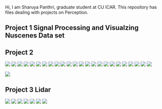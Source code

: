 Hi, I am Sharuya Panthri, graduate student at CU ICAR.
This repository has files dealing with projects on Perception.

## Project 1 Signal Processing and Visualzing Nuscenes Data set


## Project 2
 ![](IMages/1.jpg)
  ![](IMages/2.jpg)
   ![](IMages/3.jpg)
    ![](IMages/4.jpg)
     ![](IMages/5.jpg)
      ![](IMages/6.jpg)
       ![](IMages/7.jpg)
        ![](IMages/8.jpg)
         ![](IMages/9.jpg)
          ![](IMages/10.jpg)
           ![](IMages/11.jpg)
            ![](IMages/12.jpg)
             ![](IMages/13.jpg)
             ![](IMages/14.jpg)
             ![](IMages/15.jpg)
             ![](IMages/16.jpg)
             ![](IMages/17.jpg)
             ![](IMages/18.jpg)
             ![](IMages/19.jpg)
             ![](IMages/20.jpg)
             ![](IMages/21.jpg)
             ![](IMages/22.jpg)
             ![](IMages/23.jpg)
             ![](IMages/24.jpg)


![ ](https://github.com/spanthr/Perception_and_Intelligence/blob/master/IMages/ezgif.com-gif-maker.gif)
## Project 3 Lidar
 ![](IMages/Picture1.png)
  ![](IMages/Picture2.png)
   ![](IMages/Picture3.png)
    ![](IMages/Picture4.png)
     ![](IMages/Picture5.png)
      ![](IMages/Picture6.png)
       ![](IMages/Picture7.png)
